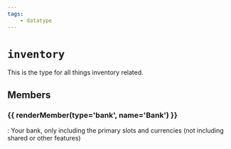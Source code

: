 ```yaml
---
tags:
    - datatype
---
```

# `inventory`

This is the type for all things inventory related.

## Members

### {{ renderMember(type='bank', name='Bank') }} 

:   Your bank, only including the primary slots and currencies (not including shared or other features)

[bank]: datatype-bank.md
